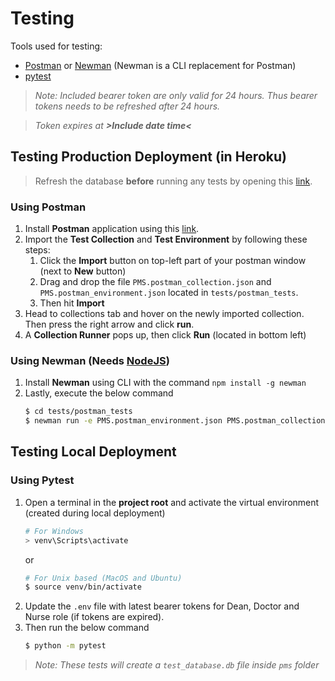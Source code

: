 # Testing
Tools used for testing:
- [Postman](https://www.postman.com/downloads/) or [Newman](https://www.npmjs.com/package/newman) (Newman is a CLI replacement for Postman)
- [pytest](https://pypi.org/project/pytest/)

> *Note: Included bearer token are only valid for 24 hours. Thus bearer tokens needs to be refreshed after 24 hours.*

> *Token expires at **>Include date time<***

## Testing Production Deployment (in Heroku)

> Refresh the database **before** running any tests by opening this [link](https://patient-management-system-1603.herokuapp.com/refresh-db).

### Using Postman

1. Install **Postman** application using this [link](https://www.postman.com/downloads/).
2. Import the **Test Collection** and **Test Environment** by following these steps:
    1. Click the **Import** button on top-left part of your postman window (next to **New** button)
    2. Drag and drop the file `PMS.postman_collection.json` and `PMS.postman_environment.json` located in `tests/postman_tests`.
    3. Then hit **Import**
3. Head to collections tab and hover on the newly imported collection. Then press the right arrow and click **run**.
4. A **Collection Runner** pops up, then click **Run** (located in bottom left)

### Using Newman (Needs [NodeJS](https://nodejs.org/en/))

1. Install **Newman** using CLI with the command `npm install -g newman`
2. Lastly, execute the below command
    ```sh
    $ cd tests/postman_tests
    $ newman run -e PMS.postman_environment.json PMS.postman_collection.json
    ```

## Testing Local Deployment

### Using Pytest
1. Open a terminal in the **project root** and activate the virtual environment (created during local deployment)
    ```sh
    # For Windows
    > venv\Scripts\activate
    ```
    or
    ```sh
    # For Unix based (MacOS and Ubuntu)
    $ source venv/bin/activate
    ```
2. Update the `.env` file with latest bearer tokens for Dean, Doctor and Nurse role (if tokens are expired).
3. Then run the below command
    ```sh
    $ python -m pytest
    ```
> *Note: These tests will create a `test_database.db` file inside `pms` folder*